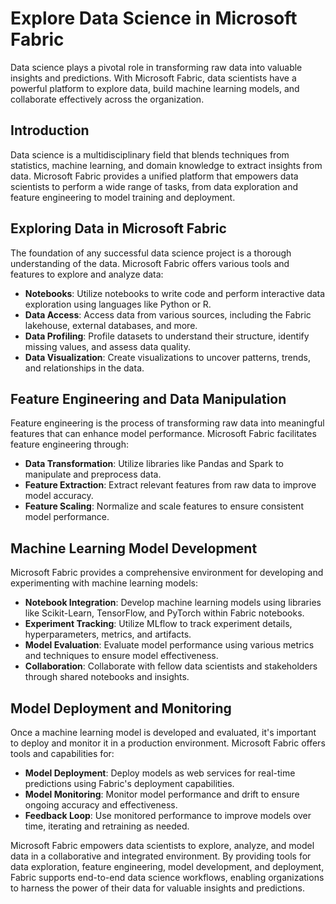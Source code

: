 # Explore Data Science in Microsoft Fabric

Data science plays a pivotal role in transforming raw data into valuable insights and predictions. With Microsoft Fabric, data scientists have a powerful platform to explore data, build machine learning models, and collaborate effectively across the organization.

## Introduction

Data science is a multidisciplinary field that blends techniques from statistics, machine learning, and domain knowledge to extract insights from data. Microsoft Fabric provides a unified platform that empowers data scientists to perform a wide range of tasks, from data exploration and feature engineering to model training and deployment.

## Exploring Data in Microsoft Fabric

The foundation of any successful data science project is a thorough understanding of the data. Microsoft Fabric offers various tools and features to explore and analyze data:

- **Notebooks**: Utilize notebooks to write code and perform interactive data exploration using languages like Python or R.
- **Data Access**: Access data from various sources, including the Fabric lakehouse, external databases, and more.
- **Data Profiling**: Profile datasets to understand their structure, identify missing values, and assess data quality.
- **Data Visualization**: Create visualizations to uncover patterns, trends, and relationships in the data.

## Feature Engineering and Data Manipulation

Feature engineering is the process of transforming raw data into meaningful features that can enhance model performance. Microsoft Fabric facilitates feature engineering through:

- **Data Transformation**: Utilize libraries like Pandas and Spark to manipulate and preprocess data.
- **Feature Extraction**: Extract relevant features from raw data to improve model accuracy.
- **Feature Scaling**: Normalize and scale features to ensure consistent model performance.

## Machine Learning Model Development

Microsoft Fabric provides a comprehensive environment for developing and experimenting with machine learning models:

- **Notebook Integration**: Develop machine learning models using libraries like Scikit-Learn, TensorFlow, and PyTorch within Fabric notebooks.
- **Experiment Tracking**: Utilize MLflow to track experiment details, hyperparameters, metrics, and artifacts.
- **Model Evaluation**: Evaluate model performance using various metrics and techniques to ensure model effectiveness.
- **Collaboration**: Collaborate with fellow data scientists and stakeholders through shared notebooks and insights.

## Model Deployment and Monitoring

Once a machine learning model is developed and evaluated, it's important to deploy and monitor it in a production environment. Microsoft Fabric offers tools and capabilities for:

- **Model Deployment**: Deploy models as web services for real-time predictions using Fabric's deployment capabilities.
- **Model Monitoring**: Monitor model performance and drift to ensure ongoing accuracy and effectiveness.
- **Feedback Loop**: Use monitored performance to improve models over time, iterating and retraining as needed.


Microsoft Fabric empowers data scientists to explore, analyze, and model data in a collaborative and integrated environment. By providing tools for data exploration, feature engineering, model development, and deployment, Fabric supports end-to-end data science workflows, enabling organizations to harness the power of their data for valuable insights and predictions.
